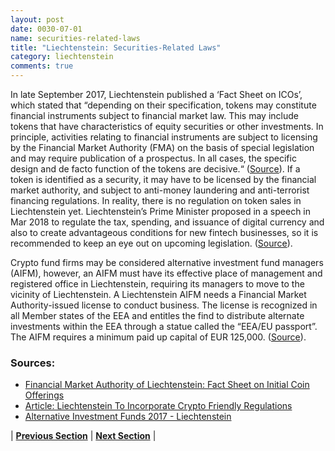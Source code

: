 ```yaml
---
layout: post
date: 0030-07-01
name: securities-related-laws
title: "Liechtenstein: Securities-Related Laws"
category: liechtenstein
comments: true
---
```

In late September 2017, Liechtenstein published a ‘Fact Sheet on ICOs’, which stated that “depending on their specification, tokens may constitute financial instruments subject to financial market law. This may include tokens that have characteristics of equity securities or other investments. In principle, activities relating to financial instruments are subject to licensing by the Financial Market Authority (FMA) on the basis of special legislation and may require publication of a prospectus. In all cases, the specific design and de facto function of the tokens are decisive.“ ([Source](https://www.fma-li.li/files/fma/fma-factsheet-ico.pdf)).
If a token is identified as a security, it may have to be licensed by the financial market authority, and subject to anti-money laundering and anti-terrorist financing regulations. In reality, there is no regulation on token sales in Liechtenstein yet. Liechtenstein’s Prime Minister proposed in a speech in Mar 2018 to regulate the tax, spending, and issuance of digital currency and also to create advantageous conditions for new fintech businesses, so it is recommended to keep an eye out on upcoming legislation.  ([Source](https://coinidol.com/liechtenstein-to-incorporate-crypto-friendly-regulations/)).

Crypto fund firms may be considered alternative investment fund managers (AIFM), however, an AIFM must have its effective place of management and registered office in Liechtenstein, requiring its managers to move to the vicinity of Liechtenstein. A Liechtenstein AIFM needs a Financial Market Authority-issued license to conduct business. The license is recognized in all Member states of the EEA and entitles the find to distribute alternate investments within the EEA through a statue called the “EEA/EU passport”. The AIFM requires a minimum paid up capital of EUR 125,000. ([Source](https://iclg.com/practice-areas/alternative-investment-funds/alternative-investment-funds-2017/liechtenstein)).



### Sources:
* [Financial Market Authority of Liechtenstein: Fact Sheet on Initial Coin Offerings](https://www.fma-li.li/files/fma/fma-factsheet-ico.pdf)
* [Article: Liechtenstein To Incorporate Crypto Friendly Regulations](https://coinidol.com/liechtenstein-to-incorporate-crypto-friendly-regulations/)
* [Alternative Investment Funds 2017 - Liechtenstein](https://iclg.com/practice-areas/alternative-investment-funds/alternative-investment-funds-2017/liechtenstein)


| **[Previous Section](https://neo-project.github.io/global-blockchain-compliance-hub//liechtenstein/liechtenstein-laws-token-sales.html)** | **[Next Section](https://neo-project.github.io/global-blockchain-compliance-hub//liechtenstein/liechtenstein-privacy-and-data-protection.html)** |
